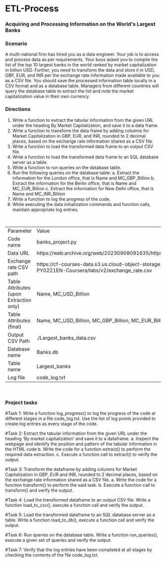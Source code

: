 # ETL-Process
<h3>Acquiring and Processing Information on the World's Largest Banks</h3>

<h3>Scenario</h3>
A multi-national firm has hired you as a data engineer. Your job is to access and process data as per requirements.
Your boss asked you to compile the list of the top 10 largest banks in the world ranked by market capitalization in billion USD. Further, you need to transform the data and store it in USD, GBP, EUR, and INR per the exchange rate information made available to you as a CSV file. You should save the processed information table locally in a CSV format and as a database table. Managers from different countries will query the database table to extract the list and note the market capitalization value in their own currency.

<h3>Directions</h3>

1.	Write a function to extract the tabular information from the given URL under the heading By Market Capitalization, and save it to a data frame.
2.	Write a function to transform the data frame by adding columns for Market Capitalization in GBP, EUR, and INR, rounded to 2 decimal places, based on the exchange rate information shared as a CSV file.
3.	Write a function to load the transformed data frame to an output CSV file.
4.	Write a function to load the transformed data frame to an SQL database server as a table.
5.	Write a function to run queries on the database table.
6.	Run the following queries on the database table:
a. Extract the information for the London office, that is Name and MC_GBP_Billion
b. Extract the information for the Berlin office, that is Name and MC_EUR_Billion
c. Extract the information for New Delhi office, that is Name and MC_INR_Billion
7.	Write a function to log the progress of the code.
8.	While executing the data initialization commands and function calls, maintain appropriate log entries.
<br>

<table>
  <tbody>
    <tr>
      <td>Parameter</td>
      <td>Value</td>
    </tr>
    <tr>
      <td>Code name</td>
      <td>banks_project.py</td>
    </tr>
    <tr>
      <td>Data URL</td>
      <td>https://web.archive.org/web/20230908091635/https://en.wikipedia.org/wiki/List_of_largest_banks</td>
    </tr>
    <tr>
      <td>Exchange rate CSV path</td>
      <td>https://cf-courses-data.s3.us.cloud-object-storage.appdomain.cloud/IBMSkillsNetwork-PY0221EN-Coursera/labs/v2/exchange_rate.csv</td>
    </tr>
    <tr>
      <td>Table Attributes (upon Extraction only)</td>
      <td>Name, MC_USD_Billion</td>
    </tr>
    <tr>
      <td>Table Attributes (final)</td>
      <td>Name, MC_USD_Billion, MC_GBP_Billion, MC_EUR_Billion, MC_INR_Billion</td>
    </tr>
    <tr>
      <td>Output CSV Path</td>
      <td>./Largest_banks_data.csv</td>
    </tr>
    <tr>
      <td>Database name</td>
      <td>Banks.db</td>
    </tr>
    <tr>
      <td>Table name</td>
      <td>Largest_banks</td>
    </tr>
    <tr>
      <td>Log file</td>
      <td>code_log.txt</td>
    </tr>
  </tbody>
</table>	
<br>	

<h3><b>Project tasks</b></h3>

#Task 1:
Write a function log_progress() to log the progress of the code at different stages in a file code_log.txt. Use the list of log points provided to create log entries as every stage of the code.

#Task 2:
Extract the tabular information from the given URL under the heading 'By market capitalization' and save it to a dataframe.
a. Inspect the webpage and identify the position and pattern of the tabular information in the HTML code
b. Write the code for a function extract() to perform the required data extraction.
c. Execute a function call to extract() to verify the output.

#Task 3:
Transform the dataframe by adding columns for Market Capitalization in GBP, EUR and INR, rounded to 2 decimal places, based on the exchange rate information shared as a CSV file.
a. Write the code for a function transform() to perform the said task.
b. Execute a function call to transform() and verify the output.

#Task 4:
Load the transformed dataframe to an output CSV file. Write a function load_to_csv(), execute a function call and verify the output.

#Task 5:
Load the transformed dataframe to an SQL database server as a table. Write a function load_to_db(), execute a function call and verify the output.

#Task 6:
Run queries on the database table. Write a function run_queries(), execute a given set of queries and verify the output.

#Task 7:
Verify that the log entries have been completed at all stages by checking the contents of the file code_log.txt.

